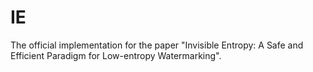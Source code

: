 # IE
The official implementation for the paper "Invisible Entropy: A Safe and Efficient Paradigm for Low-entropy Watermarking".
